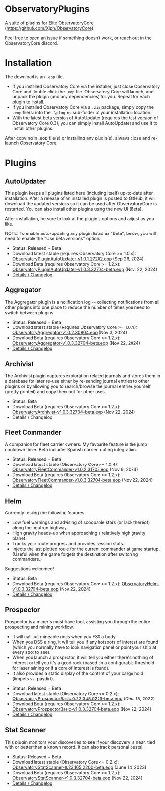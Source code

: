 # ObservatoryPlugins
A suite of plugins for Elite ObservatoryCore (https://github.com/Xjph/ObservatoryCore).

Feel free to open an issue if something doesn't work, or reach out in the ObservatoryCore discord.

# Installation

The download is an `.eop` file.

*  If you installed Observatory Core via the installer, just close Observatory Core and double click the `.eop` file. Observatory Core will launch, and unpack the plugin (and any dependencies) for you. Repeat for each plugin to install.
*  If you installed Observatory Core via a `.zip` package, simply copy the `.eop` file(s) into the `.\plugins` sub-folder of your installation location.
*  With the latest beta version of AutoUpdater (requires the test version of Observatory Core 0.3), you can simply install AutoUpdater and use it to install other plugins.

After copying in .eop file(s) or installing any plugin(s), always close and re-launch Observatory Core.

# Plugins

## AutoUpdater

This plugin keeps all plugins listed here (including itself) up-to-date after installation. After a release of an installed plugin is posted to GitHub, it will download the updated versions so it can be used after ObservatoryCore is restarted. You can also install other plugins using the new UI (Beta).

After installation, be sure to look at the plugin's options and adjust as you like.

NOTE: To enable auto-updating any plugin listed as "Beta", below, you will need to enable the "Use beta versions" option.

*  Status: Released + Beta
*  Download latest stable (requires Observatory Core >= 1.0.4): [ObservatoryPluginAutoUpdater-v1.0.1.27202.eop](https://github.com/fredjk-gh/ObservatoryPlugins/releases/download/v1.0.1.27202/ObservatoryPluginAutoUpdater-v1.0.1.27202.eop) (Sep 26, 2024)
*  Download Beta (requires Observatory Core >= 1.2.x): [ObservatoryPluginAutoUpdater-v1.0.3.32704-beta.eop](https://github.com/fredjk-gh/ObservatoryPlugins/releases/download/v1.0.3.32704-beta/ObservatoryPluginAutoUpdater-v1.0.3.32704-beta.eop) (Nov. 22, 2024)
*  [Details / Changelog](https://github.com/fredjk-gh/ObservatoryPlugins/wiki/Plugin:-AutoUpdater)

## Aggregator

The Aggregator plugin is a notification log -- collecting notifications from all other plugins into one place to reduce the number of times you need to switch between plugins.

*  Status: Released + Beta
*  Download latest stable (Requires Observatory Core >= 1.0.4): [ObservatoryAggregator-v1.0.2.30804.eop](https://github.com/fredjk-gh/ObservatoryPlugins/releases/download/v1.0.2.30804/ObservatoryAggregator-v1.0.2.30804.eop) (Nov 3, 2024)
*  Download Beta (requires Observatory Core >= 1.2.x): [ObservatoryAggregator-v1.0.3.32704-beta.eop](https://github.com/fredjk-gh/ObservatoryPlugins/releases/download/v1.0.3.32704-beta/ObservatoryAggregator-v1.0.3.32704-beta.eop) (Nov 22, 2024)
*  [Details / Changelog](https://github.com/fredjk-gh/ObservatoryPlugins/wiki/Plugin:-Aggregator)

## Archivist

The Archivist plugin captures exploration related journals and stores them in a database for later re-use either by re-sending journal entries to other plugins or by allowing you to search/browse the journal entries yourself (pretty printed) and copy them out for other uses.

*  Status: Beta
*  Download Beta (requires Observatory Core >= 1.2.x): [ObservatoryArchivist-v1.0.3.32704-beta.eop](https://github.com/fredjk-gh/ObservatoryPlugins/releases/download/v1.0.3.32704-beta/ObservatoryArchivist-v1.0.3.32704-beta.eop) (Nov 22, 2024)
*  [Details / Changelog](https://github.com/fredjk-gh/ObservatoryPlugins/wiki/Plugin:-Archivist)

## Fleet Commander

A companion for fleet carrier owners. My favourite feature is the jump cooldown timer. Beta includes Spansh carrier routing integration.

*  Status: Released + Beta
*  Download latest stable (Observatory Core >= 1.0.4): [ObservatoryFleetCommander-v1.0.2.31703.eop](https://github.com/fredjk-gh/ObservatoryPlugins/releases/download/v1.0.2.31703/ObservatoryFleetCommander-v1.0.2.31703.eop) (Nov 9, 2024)
*  Download Beta (requires Observatory Core >= 1.2.x): [ObservatoryFleetCommander-v1.0.3.32704-beta.eop](https://github.com/fredjk-gh/ObservatoryPlugins/releases/download/v1.0.3.32704-beta/ObservatoryFleetCommander-v1.0.3.32704-beta.eop) (Nov 22, 2024)
*  [Details / Changelog](https://github.com/fredjk-gh/ObservatoryPlugins/wiki/Plugin:-Fleet-Commander)

## Helm

Currently testing the following features:

- Low fuel warnings and advising of scoopable stars (or lack thereof) along the neutron highway.
- High gravity heads-up when approaching a relatively high gravity planet.
- Tracks your route progress and provides session stats.
- Injects the last plotted route for the current commander at game startup. (Useful when the game forgets the destination after switching commanders.)

Suggestions welcomed!

*  Status: Beta
*  Download Beta (requires Observatory Core >= 1.2.x): [ObservatoryHelm-v1.0.3.32704-beta.eop](https://github.com/fredjk-gh/ObservatoryPlugins/releases/download/v1.0.3.32704-beta/ObservatoryHelm-v1.0.3.32704-beta.eop) (Nov 22, 2024)
*  [Details / Changelog](https://github.com/fredjk-gh/ObservatoryPlugins/wiki/Plugin:-Helm)

## Prospector

Prospector is a miner's must-have tool, assisting you through the entire prospecting and mining workflow.

-  It will call out mineable rings when you FSS a body.
-  When you DSS a ring, it will tell you if any hotspots of interest are found (which you normally have to look navigation panel or point your ship at every spot to see).
-  When you launch a prospector, it will tell you either there's nothing of interest or tell you it's a good rock (based on a configurable threshold for laser mining or if a core of interest is found).
-  It also provides a static display of the content of your cargo hold (limpets vs. paydirt).

*  Status: Released + Beta
*  Download latest stable (Observatory Core <= 0.2.x): [ObservatoryProspectorBasic.0.22.348.0223-beta.eop](https://github.com/fredjk-gh/ObservatoryPlugins/releases/download/0.22.348.0241-beta/ObservatoryProspectorBasic.0.22.348.0223-beta.eop) (Dec. 13, 2022)
*  Download Beta (requires Observatory Core >= 1.2.x): [ObservatoryProspectorBasic-v1.0.3.32704-beta.eop](https://github.com/fredjk-gh/ObservatoryPlugins/releases/download/v1.0.3.32704-beta/ObservatoryProspectorBasic-v1.0.3.32704-beta.eop) (Nov 22, 2024)
*  [Details / Changelog](https://github.com/fredjk-gh/ObservatoryPlugins/wiki/Plugin:-Prospector)

## Stat Scanner

This plugin monitors your discoveries to see if your discovery is near, tied with or better than a known record. It can also track personal bests!

*  Status: Released + Beta
*  Download latest stable (Observatory Core <= 0.2.x): [ObservatoryStatScanner-0.23.165.2200-beta.eop](https://github.com/fredjk-gh/ObservatoryPlugins/releases/download/0.23.165.2200-beta/ObservatoryStatScanner-0.23.165.2200-beta.eop) (June 14, 2023)
*  Download Beta (requires Observatory Core >= 1.2.x): [ObservatoryStatScanner-v1.0.3.32704-beta.eop](https://github.com/fredjk-gh/ObservatoryPlugins/releases/download/v1.0.3.32704-beta/ObservatoryStatScanner-v1.0.3.32704-beta.eop) (Nov 22, 2024)
*  [Details / Changelog](https://github.com/fredjk-gh/ObservatoryPlugins/wiki/Plugin:-Stat-Scanner)
